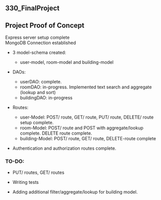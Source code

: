## 330_FinalProject

## Project Proof of Concept <br>

Express server setup complete <br>
MongoDB Connection established <br>

- 3 model-schema created: <br>
  - user-model, room-model and building-model
- DAOs:
  - userDAO: complete. 
  - roomDAO: in-progress. Implemented text search and aggregate (lookup and sort)
  - buildingDAO: in-progress
  
- Routes:
  - user-Model: POST/ route, GET/ route, PUT/ route, DELETE/ route setup complete.
  - room-Model: POST/ route and POST with aggregate/lookup complete. DELETE route complete.
  - building-Model: POST/ route, GET/ route, DELETE-route complete

- Authentication and authorization routes complete.

### TO-DO:

- PUT/ routes, GET/ routes

- Writing tests

- Adding additional filter/aggregate/lookup for building model.
